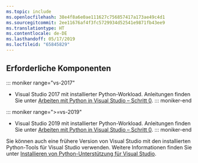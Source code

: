 ```yaml
---
ms.topic: include
ms.openlocfilehash: 38e4f8a6e0ae111627c756857417a173ae49c4d1
ms.sourcegitcommit: 2ee11676af4f3fc5729934d52541e9871fb43ee9
ms.translationtype: HT
ms.contentlocale: de-DE
ms.lasthandoff: 05/17/2019
ms.locfileid: "65845829"
---
```

## <a name="prerequisites"></a>Erforderliche Komponenten

::: moniker range="vs-2017"
- Visual Studio 2017 mit installierter Python-Workload. Anleitungen finden Sie unter [Arbeiten mit Python in Visual Studio – Schritt 0](../tutorial-working-with-python-in-visual-studio-step-00-installation.md).
::: moniker-end

::: moniker range=">=vs-2019"
- Visual Studio 2019 mit installierter Python-Workload. Anleitungen finden Sie unter [Arbeiten mit Python in Visual Studio – Schritt 0](../tutorial-working-with-python-in-visual-studio-step-00-installation.md).
::: moniker-end

Sie können auch eine frühere Version von Visual Studio mit den installierten Python-Tools für Visual Studio verwenden. Weitere Informationen finden Sie unter [Installieren von Python-Unterstützung für Visual Studio](../installing-python-support-in-visual-studio.md).

